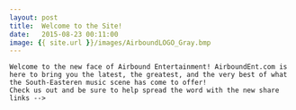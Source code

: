 ```yaml
---
layout: post
title:  Welcome to the Site!
date:   2015-08-23 00:11:00
image: {{ site.url }}/images/AirboundLOGO_Gray.bmp
---
```


	Welcome to the new face of Airbound Entertainment! AirboundEnt.com is here to bring you the latest, the greatest, and the very best of what the South-Easteren music scene has come to offer! 
	Check us out and be sure to help spread the word with the new share links -->